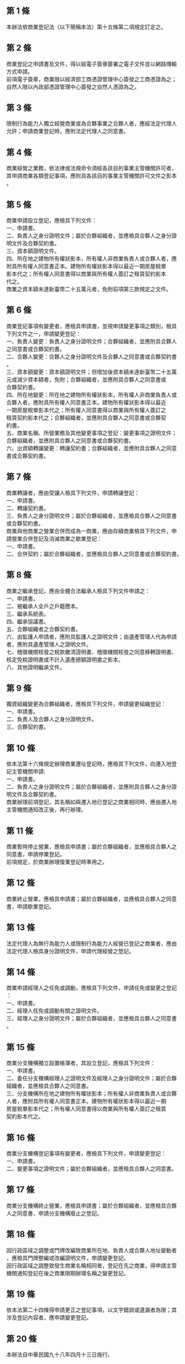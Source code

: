 第 1 條
-------
本辦法依商業登記法（以下簡稱本法）第十五條第二項規定訂定之。

第 2 條
-------
商業登記之申請書及文件，得以經電子簽章簽署之電子文件並以網路傳輸  
方式申請。  
前項電子簽章，商業限以經濟部工商憑證管理中心簽發之工商憑證為之；  
自然人限以內政部憑證管理中心簽發之自然人憑證為之。

第 3 條
-------
限制行為能力人獨立經營商業或為合夥事業之合夥人者，應經法定代理人  
允許；申請商業登記時，應附法定代理人之同意書。

第 4 條
-------
商業經營之業務，依法律或法規命令須經各該目的事業主管機關許可者，  
其申請商業各類登記事項，應附具各該目的事業主管機關許可文件之影本  
。

第 5 條
-------
商業申請設立登記，應檢具下列文件：  
一、申請書。  
二、負責人之身分證明文件；屬於合夥組織者，並應檢具合夥人之身分證  
    明文件及合夥契約書。  
三、資本額證明文件。  
四、所在地之建物所有權狀影本，所有權人非商業負責人或合夥人者，應  
    附具所有權人同意書正本。建物所有權狀影本得以最近一期房屋稅單  
    影本代之；所有權人同意書得以商業與所有權人簽訂之租賃契約影本  
    代之。  
商業之資本額未達新臺幣二十五萬元者，免附前項第三款規定之文件。

第 6 條
-------
商業登記事項有變更者，應檢具申請書，並視申請變更事項之類別，檢具  
下列文件之一，申請變更登記：  
一、負責人變更：負責人之身分證明文件；合夥組織者，並應附具合夥人  
    之同意書或合夥契約書。  
二、合夥人變更：合夥人之身分證明文件及合夥人之同意書或合夥契約書  
    。  
三、資本額變更：資本額證明文件；但增加後資本額未達新臺幣二十五萬  
    元或減少資本額者，免附；合夥組織者，並應附具合夥人之同意書或  
    合夥契約書。  
四、所在地變更：所在地之建物所有權狀影本，所有權人非商業負責人或  
    合夥人者，應附具所有權人同意書正本。建物所有權狀影本得以最近  
    一期房屋稅單影本代之；所有權人同意書得以商業與所有權人簽訂之  
    租賃契約影本代之；合夥組織者，並應附具合夥人之同意書或合夥契  
    約書。  
五、商業名稱、所營業務及其他變更事項之登記：變更事項之證明文件；  
    合夥組織者，並應附具合夥人之同意書或合夥契約書。  
六、出資額轉讓變更：轉讓契約書；合夥組織者，並應附具合夥人之同意  
    書或合夥契約書。

第 7 條
-------
商業轉讓者，應由受讓人檢具下列文件，申請轉讓登記：  
一、申請書。  
二、轉讓契約書。  
三、負責人之身分證明文件；屬於合夥組織者，並應檢具合夥人之同意書  
    或合夥契約書。  
商業與他商業之營業合併而成為一商業，應由存續商業檢具下列文件，申  
請營業合併登記及消滅商業之歇業登記：  
一、申請書。  
二、合併契約；屬於合夥組織者，並應檢具合夥人之同意書或合夥契約書。

第 8 條
-------
商業之繼承登記，應由全體合法繼承人檢具下列文件申請之：  
一、申請書。  
二、被繼承人全戶之戶籍謄本。  
三、繼承系統表。  
四、繼承協議書。  
五、合夥組織者之合夥契約書。  
六、由監護人申請者，應附具監護人之證明文件；由遺產管理人代為申請  
    者，應附具遺產管理人之證明文件。  
七、稽徵機關核發之稅款繳清證明書、稽徵機關核發之同意移轉證明書、  
    核定免稅證明書或不計入遺產總額證明書之影本。  
八、其他證明繼承文件。

第 9 條
-------
獨資組織變更為合夥組織者，應檢具下列文件，申請變更組織登記：  
一、申請書。  
二、負責人及合夥人之身分證明文件。  
三、合夥契約書。

第 10 條
--------
依本法第十六條規定辦理商業遷址登記時，應檢具下列文件，向遷入地登  
記主管機關申請:  
一、申請書。  
二、負責人之身分證明文件；屬於合夥組織者，並應附具合夥人之身分證  
    明文件及合夥契約書。  
商業辦理前項登記，其名稱如與遷入地已登記之商業相同時，應由遷入地  
主管機關通知改正後，再行辦理。

第 11 條
--------
商業暫時停止營業，應檢具申請書；屬於合夥組織者，並應檢具合夥人之  
同意書，申請停業登記。  
前項規定，於商業辦理復業登記時準用之。

第 12 條
--------
商業終止營業，應檢具申請書；屬於合夥組織者，並應檢具合夥人之同意  
書，申請歇業登記。

第 13 條
--------
法定代理人為無行為能力人或限制行為能力人經營已登記之商業者，應由  
法定代理人檢具身分證明文件，申請代理經營之登記。

第 14 條
--------
商業申請經理人之任免或調動，應檢具下列文件，申請任免或變更之登記  
：  
一、申請書。  
二、經理人任免或調動有關之證明文件。  
三、經理人之身分證明文件；屬於合夥組織者，並應檢具合夥人之同意書  
    。

第 15 條
--------
商業分支機構獨立設置帳簿者，其設立登記，應檢具下列文件：  
一、申請書。  
二、委任分支機構經理人之證明文件及經理人之身分證明文件；屬於合夥  
    組織者，並應檢具合夥人之同意書。  
三、分支機構所在地之建物所有權狀影本；所有權人非商業負責人或合夥  
    人者，應附具所有權人同意書正本。建物所有權狀影本得以最近一期  
    房屋稅單影本代之；所有權人同意書得以商業與所有權人簽訂之租賃  
    契約影本代之。

第 16 條
--------
商業分支機構登記事項有變更者，應檢具下列文件，申請變更登記：  
一、申請書。  
二、變更事項之證明文件；屬於合夥組織者，並應檢具合夥人之同意書。

第 17 條
--------
商業分支機構終止營業，應檢具申請書；屬於合夥組織者，並應檢具合夥  
人之同意書，申請分支機構廢止之登記。

第 18 條
--------
因行政區域之調整或門牌改編致商業所在地、負責人或合夥人地址變動者  
，應檢具門牌整編或改編證明文件，申請變更登記。  
因行政區域之調整致發生商業名稱相同者，登記在先之商業，得申請主管  
機關通知登記在後之商業限期辦理名稱之變更登記。

第 19 條
--------
依本法第二十四條得申請更正之登記事項，以文字錯誤或遺漏者為限；其  
涉及登記內容者，應申請變更登記。

第 20 條
--------
本辦法自中華民國九十八年四月十三日施行。

